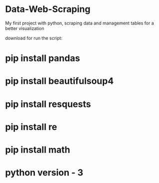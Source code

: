 # Data-Web-Scraping
My first project with python, scraping data and management tables for a better visualization

download for run the script:
 
# pip install pandas
# pip install beautifulsoup4
# pip install resquests
# pip install re
# pip install math

# python version - 3
